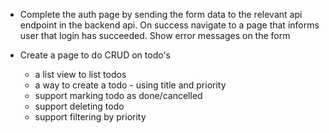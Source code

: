 - Complete the auth page by sending the form data to the relevant
api endpoint in the backend api. On success navigate to a page that 
informs user that login has succeeded. Show error messages on the form

- Create a page to do CRUD on todo's
  - a list view to list todos
  - a way to create a todo - using title and priority
  - support marking todo as done/cancelled
  - support deleting todo
  - support filtering by priority